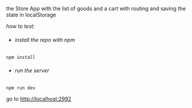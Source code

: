  the Store App with the list of goods and a cart
 with routing and saving the state in localStorage
 
 *how to test:*
 
 - ###### install the repo with npm

 ```npm install```
 
 - ###### run the server

 ``` npm run dev ```

 
 go to  [http://localhost:2992](http://localhost:2992)
